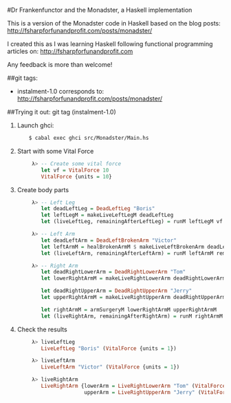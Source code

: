 #Dr Frankenfunctor and the Monadster, a Haskell implementation

This is a version of the Monadster code in Haskell based on the blog posts: http://fsharpforfunandprofit.com/posts/monadster/

I created this as I was learning Haskell following functional programming articles on: http://fsharpforfunandprofit.com 

Any feedback is more than welcome!

##git tags:
  * instalment-1.0 corresponds to: http://fsharpforfunandprofit.com/posts/monadster/


##Trying it out: git tag (instalment-1.0)

1. Launch ghci:
```bash
       $ cabal exec ghci src/Monadster/Main.hs
```

2. Start with some Vital Force
```haskell
        λ> -- Create some vital force 
           let vf = VitalForce 10
           VitalForce {units = 10}
```

3. Create body parts
```haskell
        λ> -- Left Leg
           let deadLeftLeg = DeadLeftLeg "Boris"
           let leftLegM = makeLiveLeftLegM deadLeftLeg
           let (liveLeftLeg, remainingAfterLeftLeg) = runM leftLegM vf

        λ> -- Left Arm
           let deadLeftArm = DeadLeftBrokenArm "Victor"
           let leftArmM = healBrokenArmM $ makeLiveLeftBrokenArm deadLeftArm
           let (liveLeftArm, remainingAfterLeftArm) = runM leftArmM remainingAfterLeftLeg 

        λ> -- Right Arm
           let deadRightLowerArm = DeadRightLowerArm "Tom"
           let lowerRightArmM = makeLiveRightLowerArm deadRightLowerArm

           let deadRightUpperArm = DeadRightUpperArm "Jerry"
           let upperRightArmM = makeLiveRightUpperArm deadRightUpperArm

           let rightArmM = armSurgeryM lowerRightArmM upperRightArmM
           let (liveRightArm, remainingAfterRightArm) = runM rightArmM remainingAfterLeftArm
```
4. Check the results
```haskell
        λ> liveLeftLeg
           LiveLeftLeg "Boris" (VitalForce {units = 1})

        λ> liveLeftArm
           LiveLeftArm "Victor" (VitalForce {units = 1})

        λ> liveRightArm
           LiveRightArm {lowerArm = LiveRightLowerArm "Tom" (VitalForce {units = 1}),
                         upperArm = LiveRightUpperArm "Jerry" (VitalForce {units = 1})}
```

